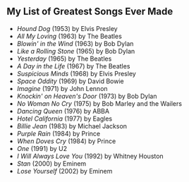 ## My List of Greatest Songs Ever Made

- *Hound Dog* (1953) by Elvis Presley
- *All My Loving* (1963) by The Beatles
- *Blowin' in the Wind* (1963) by Bob Dylan
- *Like a Rolling Stone* (1965) by Bob Dylan
- *Yesterday* (1965) by The Beatles
- *A Day in the Life* (1967) by The Beatles
- *Suspicious Minds* (1968) by Elvis Presley
- *Space Oddity* (1969) by David Bowie
- *Imagine* (1971) by John Lennon
- *Knockin' on Heaven's Door* (1973) by Bob Dylan
- *No Woman No Cry* (1975) by Bob Marley and the Wailers
- *Dancing Queen* (1976) by ABBA
- *Hotel California* (1977) by Eagles
- *Billie Jean* (1983) by Michael Jackson
- *Purple Rain* (1984) by Prince
- *When Doves Cry* (1984) by Prince
- *One* (1991) by U2
- *I Will Always Love You* (1992) by Whitney Houston
- *Stan* (2000) by Eminem
- *Lose Yourself* (2002) by Eminem
